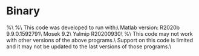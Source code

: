 # Binary
%\\
%\\
This code was developed to run with:\\
Matlab version: R2020b 9.9.0.1592791\\
Mosek 9.2\\
Yalmip R20200930\\
%\\
This code may not work with other versions of the above programs.\\
Support on this code is limited and it may not be updated to the last versions of those programs.\\
